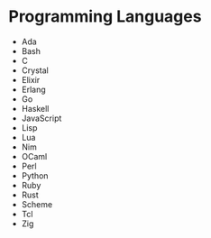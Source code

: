 Programming Languages
=====================

- Ada
- Bash
- C
- Crystal
- Elixir
- Erlang
- Go
- Haskell
- JavaScript
- Lisp
- Lua
- Nim
- OCaml
- Perl
- Python
- Ruby
- Rust
- Scheme
- Tcl
- Zig
